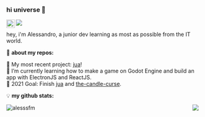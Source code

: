 ### hi universe :wave:
<a href="https://www.linkedin.com/in/alessandro-malheiro/">
  <img align="left" alt="Abhishek's LinkedIN" width="22px" src="https://raw.githubusercontent.com/peterthehan/peterthehan/master/assets/linkedin.svg" />
</a>
<img src="https://img.shields.io/badge/code-24%2F7-informational?style=flat&logo=windowsterminal">

<br />

hey, i'm Alessandro, a junior dev learning as most as possible from the IT world.

:file_folder: **about my repos:**
<!-- TODO-IST:START -->
:cactus:  My most recent project: [jua][jua]!           
:memo:  I’m currently learning how to make a game on Godot Engine and build an app with ElectronJS and ReactJS.          
:dart:  2021 Goal: Finish [jua][jua] and [the-candle-curse][tcc].           
<!-- TODO-IST:END -->

:bulb: **my github stats:**

<p align="left"> <img src="https://github-readme-stats.vercel.app/api?username=alessfm&show_icons=true&theme=tokyonight" alt="alesssfm" />
<a href="https://github.com/digvijay173">
  <img align="right" src="https://github-readme-stats.vercel.app/api/top-langs/?username=alessfm&theme=tokyonight&layout=compact&" />
</a>

[jua]: https://github.com/alessfm/jua
[tcc]: https://github.com/alessfm/the-candle-curse
